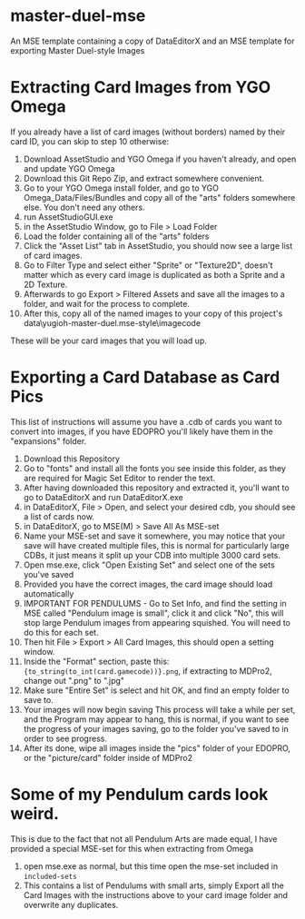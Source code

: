 # master-duel-mse
An MSE template containing a copy of DataEditorX and an MSE template for exporting Master Duel-style Images

# Extracting Card Images from YGO Omega

If you already have a list of card images (without borders) named by their card ID, you can skip to step 10 otherwise:

1. Download AssetStudio and YGO Omega if you haven't already, and open and update YGO Omega
2. Download this Git Repo Zip, and extract somewhere convenient.
3. Go to your YGO Omega install folder, and go to YGO Omega_Data/Files/Bundles and copy all of the "arts" folders somewhere else. You don't need any others.
4. run AssetStudioGUI.exe
5. in the AssetStudio Window, go to File > Load Folder
6. Load the folder containing all of the "arts" folders
7. Click the "Asset List" tab in AssetStudio, you should now see a large list of card images.
8. Go to Filter Type and select either "Sprite" or "Texture2D", doesn't matter which as every card image is duplicated as both a Sprite and a 2D Texture.
9. Afterwards to go Export > Filtered Assets and save all the images to a folder, and wait for the process to complete.
10. After this, copy all of the named images to your copy of this project's data\yugioh-master-duel.mse-style\imagecode

These will be your card images that you will load up.

# Exporting a Card Database as Card Pics

This list of instructions will assume you have a .cdb of cards you want to convert into images, if you have EDOPRO you'll likely have them in the "expansions" folder.

1. Download this Repository
2. Go to "fonts" and install all the fonts you see inside this folder, as they are required for Magic Set Editor to render the text.
3. After having downloaded this repository and extracted it, you'll want to go to DataEditorX and run DataEditorX.exe
4. in DataEditorX, File > Open, and select your desired cdb, you should see a list of cards now.
5. in DataEditorX, go to MSE(M) > Save All As MSE-set
6. Name your MSE-set and save it somewhere, you may notice that your save will have created multiple files, this is normal for particularly large CDBs, it just means it split up your CDB into multiple 3000 card sets.
7. Open mse.exe, click "Open Existing Set" and select one of the sets you've saved
8. Provided you have the correct images, the card image should load automatically
9. IMPORTANT FOR PENDULUMS - Go to Set Info, and find the setting in MSE called "Pendulum image is small", click it and click "No", this will stop large Pendulum images from appearing squished. You will need to do this for each set.
10. Then hit File > Export > All Card Images, this should open a setting window.
11. Inside the "Format" section, paste this: `{to_string(to_int(card.gamecode))}.png`, if extracting to MDPro2, change out ".png" to ".jpg"
12. Make sure "Entire Set" is select and hit OK, and find an empty folder to save to.
13. Your images will now begin saving This process will take a while per set, and the Program may appear to hang, this is normal, if you want to see the progress of your images saving, go to the folder you've saved to in order to see progress.
14. After its done, wipe all images inside the "pics" folder of your EDOPRO, or the "picture/card" folder inside of MDPro2

# Some of my Pendulum cards look weird.

This is due to the fact that not all Pendulum Arts are made equal, I have provided a special MSE-set for this when extracting from Omega

1. open mse.exe as normal, but this time open the mse-set included in `included-sets`
2. This contains a list of Pendulums with small arts, simply Export all the Card Images with the instructions above to your card image folder and overwrite any duplicates.
